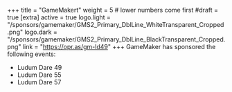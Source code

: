 +++
title = "GameMakert"
weight = 5          # lower numbers come first
#draft = true
[extra]
active = true
logo.light = "/sponsors/gamemaker/GMS2_Primary_DblLine_WhiteTransparent_Cropped.png"
logo.dark = "/sponsors/gamemaker/GMS2_Primary_DblLine_BlackTransparent_Cropped.png"
link = "https://opr.as/gm-ld49"
+++
GameMaker has sponsored the following events:

* Ludum Dare 49
* Ludum Dare 55
* Ludum Dare 57
